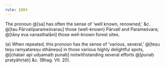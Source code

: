 ```yaml
---
rule: §884
---
```


The pronoun @[sa] has often the sense of 'well known, renowned,' &c. @[tau Pārvatīparameśvarau] those (well-known) Pārvatī and Parameśvara; @[tāny eva vanasthalāni] those well-known forest sites.

(a) When repeated, this pronoun has the sense of 'various, several,' @[teṣu teṣu ramyatareṣu sthāneṣu] in those various highly delightful spots, @[chatair api udyamaiḥ punaḥ] notwithstanding several efforts @[punaḥ pratyāhṛtaḥ] &c. (Bhag. VII. 20).